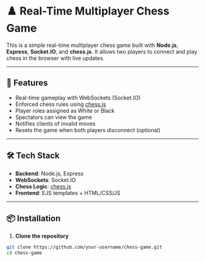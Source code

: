 # ♟️ Real-Time Multiplayer Chess Game

This is a simple real-time multiplayer chess game built with **Node.js**, **Express**, **Socket.IO**, and **chess.js**. It allows two players to connect and play chess in the browser with live updates.

---

## 🚀 Features

- Real-time gameplay with WebSockets (Socket.IO)
- Enforced chess rules using [chess.js](https://github.com/jhlywa/chess.js)
- Player roles assigned as White or Black
- Spectators can view the game
- Notifies clients of invalid moves
- Resets the game when both players disconnect (optional)

---

## 🛠️ Tech Stack

- **Backend**: Node.js, Express
- **WebSockets**: Socket.IO
- **Chess Logic**: [chess.js](https://www.npmjs.com/package/chess.js)
- **Frontend**: EJS templates + HTML/CSS/JS

---

## 📦 Installation

1. **Clone the repository**

```bash
git clone https://github.com/your-username/chess-game.git
cd chess-game
